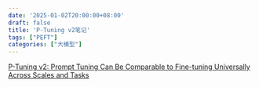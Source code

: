 ```yaml
---
date: '2025-01-02T20:00:00+08:00'
draft: false
title: 'P-Tuning v2笔记'
tags: ["PEFT"]
categories: ["大模型"]
---
```


[P-Tuning v2: Prompt Tuning Can Be Comparable to Fine-tuning Universally Across Scales and Tasks](https://xves6ft58q.feishu.cn/docx/OgPzdctQXovVDcxNTcmcSeLjnec?from=from_copylink)
